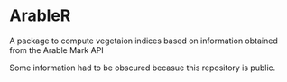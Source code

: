 # ArableR
A package to compute vegetaion indices based on information obtained from the Arable Mark API

Some information had to be obscured becasue this repository is public.
